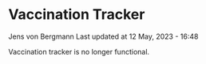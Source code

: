 Vaccination Tracker
================
Jens von Bergmann
Last updated at 12 May, 2023 - 16:48

Vaccination tracker is no longer functional.
